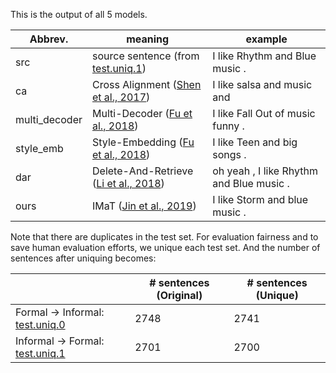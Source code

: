 This is the output of all 5 models.

| Abbrev.       | meaning                                                      | example                                  |
| ------------- | ------------------------------------------------------------ | ---------------------------------------- |
| src           | source sentence (from [test.uniq.1](test.uniq.1))            | I like Rhythm and Blue music .           |
| ca            | Cross Alignment ([Shen et al., 2017](https://papers.nips.cc/paper/7259-style-transfer-from-non-parallel-text-by-cross-alignment.pdf)) | I like salsa and music and <unk>         |
| multi_decoder | Multi-Decoder ([Fu et al., 2018](http://ruiyan.me/pubs/AAAI2018Fu.pdf)) | I like Fall Out of music funny .         |
| style_emb     | Style-Embedding  ([Fu et al., 2018](http://ruiyan.me/pubs/AAAI2018Fu.pdf)) | I like Teen and big songs .              |
| dar           | Delete-And-Retrieve ([Li et al., 2018](https://www.aclweb.org/anthology/N18-1169/)) | oh yeah , I like Rhythm and Blue music . |
| ours          | IMaT ([Jin et al., 2019](https://www.aclweb.org/anthology/D19-1306.pdf)) | I like Storm and blue music .            |

Note that there are duplicates in the test set. For evaluation fairness and to save human evaluation efforts, we unique each test set. And the number of sentences after uniquing becomes:

|                                              | # sentences (Original) | # sentences (Unique) |
| -------------------------------------------- | ---------------------- | -------------------- |
| Formal -> Informal: [test.uniq.0](test.uniq.0) | 2748                   | 2741                 |
| Informal -> Formal: [test.uniq.1](test.uniq.1) | 2701                   | 2700                 |

